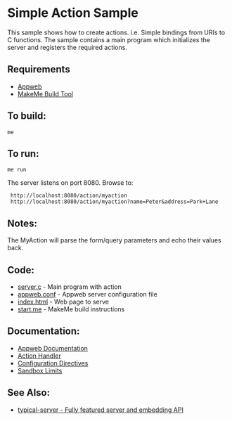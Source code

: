 Simple Action Sample
===

This sample shows how to create actions. i.e. Simple bindings from URIs to C functions.
The sample contains a main program which initializes the server and registers the required
actions.

Requirements
---
* [Appweb](https://embedthis.com/appweb/download.html)
* [MakeMe Build Tool](https://embedthis.com/me/download.html)

To build:
---
    me 

To run:
---
    me run

The server listens on port 8080. Browse to: 
 
     http://localhost:8080/action/myaction
     http://localhost:8080/action/myaction?name=Peter&address=Park+Lane

Notes:
---
The MyAction will parse the form/query parameters and echo their values back.

Code:
---
* [server.c](server.c) - Main program with action
* [appweb.conf](appweb.conf) - Appweb server configuration file
* [index.html](index.html) - Web page to serve
* [start.me](start.me) - MakeMe build instructions

Documentation:
---
* [Appweb Documentation](https://embedthis.com/appweb/doc/index.html)
* [Action Handler](https://embedthis.com/appweb/doc/users/frameworks.html#action)
* [Configuration Directives](https://embedthis.com/appweb/doc/users/configuration.html#directives)
* [Sandbox Limits](https://embedthis.com/appweb/doc/users/dir/sandbox.html)

See Also:
---
* [typical-server - Fully featured server and embedding API](../typical-server/README.md)
